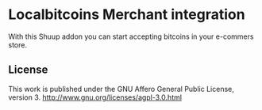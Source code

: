 Localbitcoins Merchant integration
==================================

With this Shuup addon you can start accepting bitcoins in your 
e-commers store.

License
-------

This work is published under the GNU Affero General Public License,
version 3. http://www.gnu.org/licenses/agpl-3.0.html